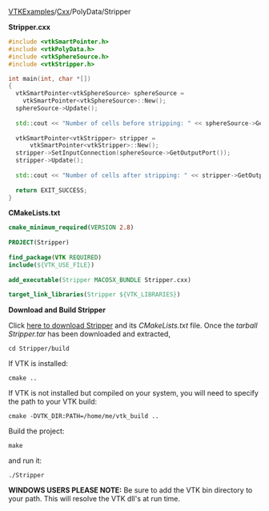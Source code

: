 [VTKExamples](/index/)/[Cxx](/Cxx)/PolyData/Stripper

**Stripper.cxx**
```c++
#include <vtkSmartPointer.h>
#include <vtkPolyData.h>
#include <vtkSphereSource.h>
#include <vtkStripper.h>

int main(int, char *[])
{
  vtkSmartPointer<vtkSphereSource> sphereSource = 
    vtkSmartPointer<vtkSphereSource>::New();
  sphereSource->Update();
  
  std::cout << "Number of cells before stripping: " << sphereSource->GetOutput()->GetNumberOfCells() << std::endl;
  
  vtkSmartPointer<vtkStripper> stripper = 
      vtkSmartPointer<vtkStripper>::New();
  stripper->SetInputConnection(sphereSource->GetOutputPort());
  stripper->Update();
  
  std::cout << "Number of cells after stripping: " << stripper->GetOutput()->GetNumberOfCells() << std::endl;
  
  return EXIT_SUCCESS;
}
```
**CMakeLists.txt**
```cmake
cmake_minimum_required(VERSION 2.8)
 
PROJECT(Stripper)
 
find_package(VTK REQUIRED)
include(${VTK_USE_FILE})
 
add_executable(Stripper MACOSX_BUNDLE Stripper.cxx)
 
target_link_libraries(Stripper ${VTK_LIBRARIES})
```

**Download and Build Stripper**

Click [here to download Stripper](https://github.com/lorensen/VTKWikiExamplesTarballs/raw/master/Stripper.tar) and its *CMakeLists.txt* file.
Once the *tarball Stripper.tar* has been downloaded and extracted,
```
cd Stripper/build 
```
If VTK is installed:
```
cmake ..
```
If VTK is not installed but compiled on your system, you will need to specify the path to your VTK build:
```
cmake -DVTK_DIR:PATH=/home/me/vtk_build ..
```
Build the project:
```
make
```
and run it:
```
./Stripper
```
**WINDOWS USERS PLEASE NOTE:** Be sure to add the VTK bin directory to your path. This will resolve the VTK dll's at run time.

